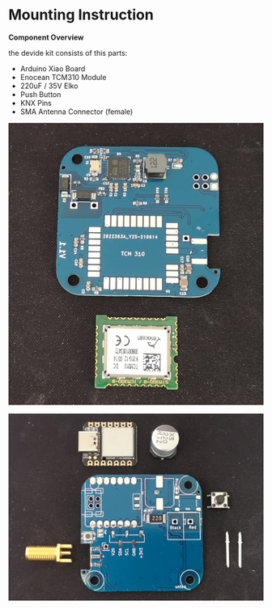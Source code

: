 # Mounting Instruction

**Component Overview** 

the devide kit consists of this parts:

- Arduino Xiao Board
- Enocean TCM310 Module
- 220uF / 35V Elko
- Push Button
- KNX Pins
- SMA Antenna Connector (female) 

![Antenna-Icon](Bestueckung_Bot.png)

![Antenna-Icon](Bestueckung_Top.png)



